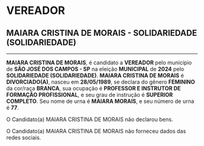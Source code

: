 # VEREADOR
## MAIARA CRISTINA DE MORAIS - SOLIDARIEDADE (SOLIDARIEDADE)
---
**MAIARA CRISTINA DE MORAIS**, é candidato a **VEREADOR** pelo município de **SÃO JOSÉ DOS CAMPOS - SP** na eleição **MUNICIPAL** de **2024** pelo **SOLIDARIEDADE (SOLIDARIEDADE)**.
**MAIARA CRISTINA DE MORAIS** é **DIVORCIADO(A)**, nasceu em **28/05/1989**, se declara do gênero **FEMININO** da cor/raça **BRANCA**, sua ocupação é **PROFESSOR E INSTRUTOR DE FORMAÇÃO PROFISSIONAL**, e seu grau de instrução é **SUPERIOR COMPLETO**.
Seu nome de urna é **MAIARA MORAIS**, e seu número de urna é **77**.

O Candidato(a) MAIARA CRISTINA DE MORAIS não declarou bens.


O Candidato(a) MAIARA CRISTINA DE MORAIS não forneceu dados das redes sociais.